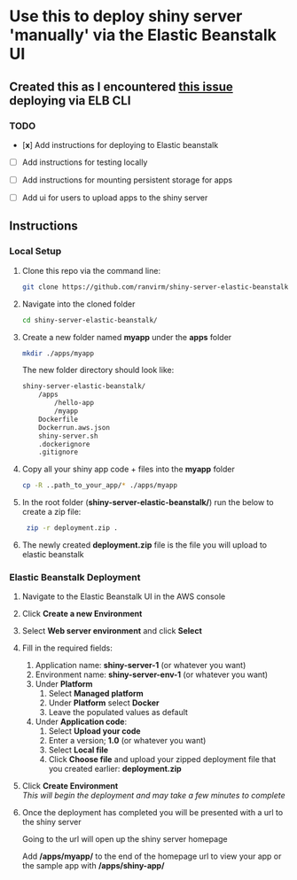 # Use this to deploy shiny server 'manually' via the Elastic Beanstalk UI

## Created this as I encountered [this issue](https://github.com/aws/aws-elastic-beanstalk-cli/issues/53) deploying via ELB CLI

### TODO
- [**x**] Add instructions for deploying to Elastic beanstalk
- [ ] Add instructions for testing locally
- [ ] Add instructions for mounting persistent storage for apps
- [ ] Add ui for users to upload apps to the shiny server


## Instructions

### Local Setup
1. Clone this repo via the command line:
    ```bash
    git clone https://github.com/ranvirm/shiny-server-elastic-beanstalk.git
    ```
   
2. Navigate into the cloned folder
    ```bash
   cd shiny-server-elastic-beanstalk/
   ```

3. Create a new folder named **myapp** under the **apps** folder
    ```bash
   mkdir ./apps/myapp 
   ```
    The new folder directory should look like:
    ```bash
    shiny-server-elastic-beanstalk/
        /apps
            /hello-app
            /myapp
        Dockerfile
        Dockerrun.aws.json
        shiny-server.sh
        .dockerignore
        .gitignore
    ```
4. Copy all your shiny app code + files into the **myapp** folder
    ```bash
    cp -R ..path_to_your_app/* ./apps/myapp
   ```

5. In the root folder (**shiny-server-elastic-beanstalk/**) run the below to create a zip file:
    ```bash
     zip -r deployment.zip .
    ```
   
5. The newly created **deployment.zip** file is the file you will upload to elastic beanstalk

### Elastic Beanstalk Deployment
1. Navigate to the Elastic Beanstalk UI in the AWS console

2. Click **Create a new Environment**

3. Select **Web server environment** and click **Select**

4. Fill in the required fields:
    1. Application name: **shiny-server-1** (or whatever you want)
    2. Environment name: **shiny-server-env-1** (or whatever you want)
    3. Under **Platform**
        1. Select **Managed platform**
        2. Under **Platform** select **Docker**
        3. Leave the populated values as default
    4. Under **Application code**:
        1. Select **Upload your code**
        2. Enter a version; **1.0** (or whatever you want)
        3. Select **Local file**
        4. Click **Choose file** and upload your zipped deployment file that you created earlier: **deployment.zip**
5. Click **Create Environment** \
*This will begin the deployment and may take a few minutes to complete*

6. Once the deployment has completed you will be presented with a url to the shiny server

    Going to the url will open up the shiny server homepage
    
    Add **/apps/myapp/** to the end of the homepage url to view your app or the sample app with **/apps/shiny-app/**
